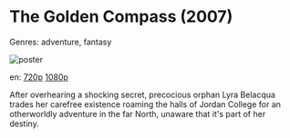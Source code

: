 # The Golden Compass (2007)

Genres: adventure, fantasy

![poster](http://image.tmdb.org/t/p/w500/mOF2xK2xDgbpOCPgXreM4vfw9dC.jpg)

en:
  [720p](magnet:?xt=urn:btih:CA998DFFC1CAC7792097FBB40929D8E5D895BC95&tr=udp://glotorrents.pw:6969/announce&tr=udp://tracker.opentrackr.org:1337/announce&tr=udp://torrent.gresille.org:80/announce&tr=udp://tracker.openbittorrent.com:80&tr=udp://tracker.coppersurfer.tk:6969&tr=udp://tracker.leechers-paradise.org:6969&tr=udp://p4p.arenabg.ch:1337&tr=udp://tracker.internetwarriors.net:1337)
  [1080p](magnet:?xt=urn:btih:6434B683ABD899CED8EA59AC8006B19D8988E890&tr=udp://glotorrents.pw:6969/announce&tr=udp://tracker.opentrackr.org:1337/announce&tr=udp://torrent.gresille.org:80/announce&tr=udp://tracker.openbittorrent.com:80&tr=udp://tracker.coppersurfer.tk:6969&tr=udp://tracker.leechers-paradise.org:6969&tr=udp://p4p.arenabg.ch:1337&tr=udp://tracker.internetwarriors.net:1337)
  


After overhearing a shocking secret, precocious orphan Lyra Belacqua trades her carefree existence roaming the halls of Jordan College for an otherworldly adventure in the far North, unaware that it's part of her destiny.